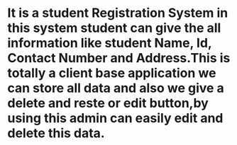 # It is a student Registration System in this system student can give the all information like student Name, Id, Contact Number and Address.This is totally a client base application we can store all data and also we give a delete and reste or edit button,by using this admin can easily edit and delete this data.